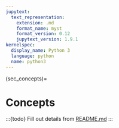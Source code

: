 ```yaml
---
jupytext:
  text_representation:
    extension: .md
    format_name: myst
    format_version: 0.12
    jupytext_version: 1.9.1
kernelspec:
  display_name: Python 3
  language: python
  name: python3
---
```


(sec_concepts)=

# Concepts

:::{todo}
Fill out details from [README.md](https://github.com/hyanwong/GeneticInheritanceGraphLibrary/blob/main/README.md)
:::

